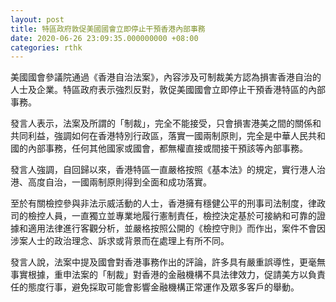 ```yaml
---
layout: post
title: 特區政府敦促美國國會立即停止干預香港內部事務
date: 2020-06-26 23:09:35.000000000 +08:00
categories: rthk
---
```


美國國會參議院通過《香港自治法案》，內容涉及可制裁美方認為損害香港自治的人士及企業。特區政府表示強烈反對，敦促美國國會立即停止干預香港特區的內部事務。

發言人表示，法案及所謂的「制裁」，完全不能接受，只會損害港美之間的關係和共同利益，強調如何在香港特別行政區，落實一國兩制原則，完全是中華人民共和國的內部事務，任何其他國家或國會，都無權直接或間接干預該等內部事務。

發言人強調，自回歸以來，香港特區一直嚴格按照《基本法》的規定，實行港人治港、高度自治，一國兩制原則得到全面和成功落實。

至於有關檢控參與非法示威活動的人士，香港擁有穩健公平的刑事司法制度，律政司的檢控人員，一直獨立並專業地履行憲制責任，檢控決定基於可接納和可靠的證據和適用法律進行客觀分析，並嚴格按照公開的《檢控守則》而作出，案件不會因涉案人士的政治理念、訴求或背景而在處理上有所不同。

發言人說，法案中提及國會對香港事務作出的評論，許多具有嚴重誤導性，更毫無事實根據，重申法案的「制裁」對香港的金融機構不具法律效力，促請美方以負責任的態度行事，避免採取可能會影響金融機構正常運作及眾多客戶的舉動。
